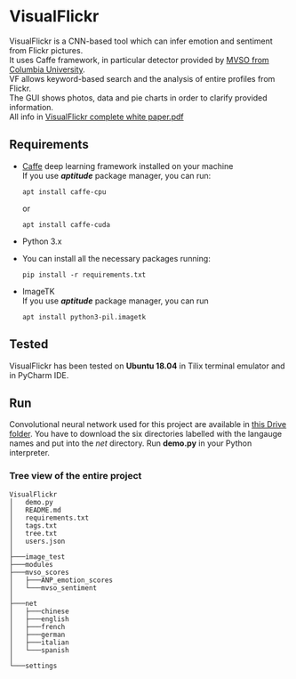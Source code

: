 # VisualFlickr

VisualFlickr is a CNN-based tool which can infer emotion and sentiment from Flickr pictures.  
It uses Caffe framework, in particular detector provided by [MVSO from Columbia University](http://mvso.cs.columbia.edu/).  
VF allows keyword-based search and the analysis of entire profiles from Flickr.  
The GUI shows photos, data and pie charts in order to clarify provided information.  
All info in [VisualFlickr complete white paper.pdf](https://github.com/gdiprisco/VisualFlickr/blob/master/VisualFlickr%20complete%20white%20paper.pdf)  

## Requirements

- [Caffe](https://caffe.berkeleyvision.org/) deep learning framework installed on your machine  
  If you use *__aptitude__* package manager, you can run:
  ```
  apt install caffe-cpu
  ```
  or
  ```
  apt install caffe-cuda
  ```    

- Python 3.x
- You can install all the necessary packages running:
  ```
  pip install -r requirements.txt
  ``` 
 - ImageTK  
   If you use *__aptitude__* package manager, you can run
     ```
     apt install python3-pil.imagetk
     ```
## Tested
VisualFlickr has been tested on __Ubuntu 18.04__ in Tilix terminal emulator and in PyCharm IDE.

## Run
Convolutional neural network used for this project are available in [this Drive folder](https://drive.google.com/drive/folders/1wAimZB7Zq3ozZk2pK0EC5u_xvpd7wzTq?usp=sharing).
You have to download the six directories labelled with the langauge names and put into the _net_ directory.
Run __demo.py__ in your Python interpreter.

### Tree view of the entire project
```
VisualFlickr
│   demo.py
│   README.md
│   requirements.txt
│   tags.txt
│   tree.txt
│   users.json
│   
├───image_test
├───modules
├───mvso_scores
│   ├───ANP_emotion_scores
│   └───mvso_sentiment
│           
├───net
│   ├───chinese
│   ├───english
│   ├───french
│   ├───german
│   ├───italian
│   └───spanish
│           
└───settings
```        


